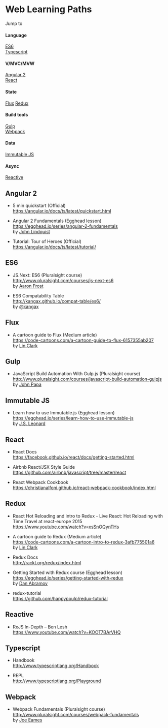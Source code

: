 # Web Learning Paths

Jump to

#### Language
 
  <a href="#es6">ES6</a> <br>
  <a href="#typescript">Typescript</a>

#### V/MVC/MVW

  <a href="#angular-2">Angular 2</a> <br>
  <a href="#react">React</a>

#### State

  <a href="#flux">Flux</a>
  <a href="#redux">Redux</a>
  
#### Build tools

  <a href="#gulp">Gulp</a> <br>
  <a href="#webpack">Webpack</a>
  
#### Data
 
  <a href="#immutable-js">Immutable JS</a>
  
#### Async

  <a href="#reactive">Reactive</a>
  
## Angular 2

- 5 min quickstart (Official)
  https://angular.io/docs/ts/latest/quickstart.html

- Angular 2 Fundamentals (Egghead lesson)<br>
  https://egghead.io/series/angular-2-fundamentals <br>
  by <a href="https://twitter.com/johnlindquist">John Lindquist</a>

- Tutorial: Tour of Heroes (Official)
  https://angular.io/docs/ts/latest/tutorial/

## ES6

- JS.Next: ES6 (Pluralsight course) <br>
  http://www.pluralsight.com/courses/js-next-es6 <br>
  by <a href="https://twitter.com/js_dev">Aaron Frost</a>

- ES6 Compatability Table <br>
  http://kangax.github.io/compat-table/es6/ <br>
  by <a href="https://twitter.com/kangax">@kangax</a>

## Flux
 
- A cartoon guide to Flux (Medium article) <br>
  https://code-cartoons.com/a-cartoon-guide-to-flux-6157355ab207 <br>
  by <a href="https://twitter.com/linclark">Lin Clark</a> 

## Gulp

- JavaScript Build Automation With Gulp.js (Pluralsight course) <br>
  http://www.pluralsight.com/courses/javascript-build-automation-gulpjs <br>
  by <a href="http://twitter.com/john_papa">John Papa</a>

## Immutable JS

- Learn how to use Immutable.js (Egghead lesson) <br>
  https://egghead.io/series/learn-how-to-use-immutable-js <br>
  by <a href="https://twitter.com/jslauthor">J.S. Leonard</a>

## React

- React Docs <br>
  https://facebook.github.io/react/docs/getting-started.html

- Airbnb React/JSX Style Guide <br>
  https://github.com/airbnb/javascript/tree/master/react
  
- React Webpack Cookbook <br>
  https://christianalfoni.github.io/react-webpack-cookbook/index.html

## Redux

- React Hot Reloading and intro to Redux - Live React: Hot Reloading with Time Travel at react-europe 2015 <br>
  https://www.youtube.com/watch?v=xsSnOQynTHs 

- A cartoon guide to Redux (Medium article) <br>
  https://code-cartoons.com/a-cartoon-intro-to-redux-3afb775501a6 <br>
  by <a href="https://twitter.com/linclark">Lin Clark</a> 

- Redux Docs <br>
  http://rackt.org/redux/index.html

- Getting Started with Redux course (Egghead lesson) <br>
  https://egghead.io/series/getting-started-with-redux <br>
  by <a href="https://twitter.com/dan_abramov">Dan Abramov</a> 

- redux-tutorial <br>
  https://github.com/happypoulp/redux-tutorial

## Reactive

- RxJS In-Depth – Ben Lesh <br>
  https://www.youtube.com/watch?v=KOOT7BArVHQ
 
## Typescript

- Handbook <br>
  http://www.typescriptlang.org/Handbook
 
- REPL <br>
  http://www.typescriptlang.org/Playground

## Webpack

- Webpack Fundamentals (Pluralsight course) <br> 
  http://www.pluralsight.com/courses/webpack-fundamentals <br>
  by <a href="http://twitter.com/josepheames">Joe Eames</a>

